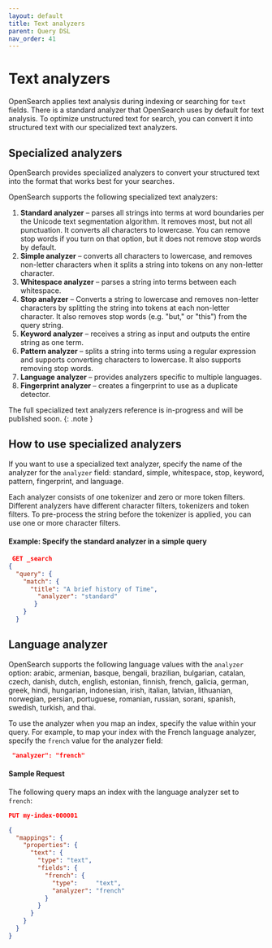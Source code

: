 ```yaml
---
layout: default
title: Text analyzers
parent: Query DSL
nav_order: 41
---
```



# Text analyzers

OpenSearch applies text analysis during indexing or searching for `text` fields. There is a standard  analyzer that OpenSearch uses by default for text analysis. To optimize unstructured text for search, you can convert it into structured text with our specialized text analyzers.

## Specialized analyzers

OpenSearch provides specialized analyzers to convert your structured text into the format that works best for your searches.

OpenSearch supports the following specialized text analyzers:

1. **Standard analyzer** – parses all strings into terms at word boundaries per the Unicode text segmentation algorithm. It removes most, but not all punctuation. It converts all characters to lowercase. You can remove stop words if you turn on that option, but it does not remove stop words by default.
1. **Simple analyzer** – converts all characters to lowercase, and removes non-letter characters when it splits a string into tokens on any non-letter character.
1. **Whitespace analyzer** – parses a string into terms between each whitespace.
1. **Stop analyzer** – Converts a string to lowercase and removes non-letter characters by splitting the string into tokens at each non-letter character. It also removes stop words (e.g. "but," or "this") from the query string.
1. **Keyword analyzer** – receives a string as input and outputs the entire string as one term.
1. **Pattern analyzer** – splits a string into terms using a regular expression and supports converting characters to lowercase. It also supports removing stop words.
1. **Language analyzer** – provides analyzers specific to multiple languages.
1. **Fingerprint analyzer** – creates a fingerprint to use as a duplicate detector.

The full specialized text analyzers reference is in-progress and will be published soon.
{: .note }

## How to use specialized analyzers

If you want to use a specialized text analyzer, specify the name of the analyzer for the `analyzer` field: standard, simple, whitespace, stop, keyword, pattern, fingerprint, and language.

Each analyzer consists of one tokenizer and zero or more token filters. Different analyzers have different character filters, tokenizers and token filters. To pre-process the string before the tokenizer is applied, you can use one or more character filters.

#### Example: Specify the standard analyzer in a simple query

```json
 GET _search
{
  "query": {
    "match": {
      "title": "A brief history of Time",
        "analyzer": "standard"
       }
    }
  }
  ```




<!-- This is a list of the 7 individual new pages we need to write
If you want to select one of the specialized analyzers, see [Specialized analyzers reference]({{site.url}}{{site.baseurl}}/opensearch/query-dsl/specialized-analyzers).

## Specialized text analyzers

1. Standard analyzer
1. Simple
1. Whitespace
1. Stop
1. Keyword
1. Pattern
1. Language
1. Fingerprint
-->

## Language analyzer

OpenSearch supports the following language values with the `analyzer` option:
arabic, armenian, basque, bengali, brazilian, bulgarian, catalan, czech, danish, dutch, english, estonian, finnish, french, galicia, german, greek, hindi, hungarian, indonesian, irish, italian, latvian, lithuanian, norwegian, persian, portuguese, romanian, russian, sorani, spanish, swedish, turkish, and thai.

To use the analyzer when you map an index, specify the value within your query. For example, to map your index with the French language analyzer, specify the `french` value for the analyzer field:

```json
 "analyzer": "french"
 ```

#### Sample Request

The following query maps an index with the language analyzer set to `french`:

```json
PUT my-index-000001

{
  "mappings": {
    "properties": {
      "text": { 
        "type": "text",
        "fields": {
          "french": { 
            "type":     "text",
            "analyzer": "french"
          }
        }
      }
    }
  }
}
```

<!-- TO do: each of the options needs its own section with an example. Convert table to individual sections, and then give a streamlined list with valid values. -->